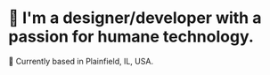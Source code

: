# 👋 I'm a designer/developer with a passion for humane technology.

📍 Currently based in Plainfield, IL, USA.
